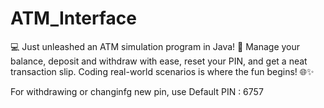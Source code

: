 # ATM_Interface
💻 Just unleashed an ATM simulation program in Java! 💸 Manage your balance, deposit and withdraw with ease, reset your PIN, and get a neat transaction slip. Coding real-world scenarios is where the fun begins! 🌐✨


For withdrawing or changinfg new pin, use Default PIN : 6757
